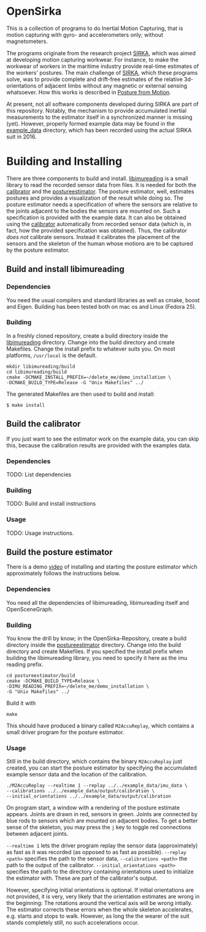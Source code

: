 # OpenSirka
This is a collection of programs to do Inertial Motion Capturing, that is motion capturing with gyro- and accelerometers only; without magnetometers.

The programs originate from the research project [SIRKA][2], which was aimed at developing motion capturing workwear. For instance, to make the workwear of workers in the maritime industry provide real-time estimates of the workers' postures. The main challenge of [SIRKA][2], which these programs solve, was to provide complete and drift-free estimates of the relative 3d-orientations of adjacent limbs without any magnetic or external sensing whatsoever. How this works is described in [Posture from Motion][1].

At present, not all software components developed during SIRKA are part of this repository. Notably, the mechanism to provide accumulated inertial measurements to the estimator itself in a synchronized manner is missing (yet). However, properly formed example data may be found in the [example_data](example_data/) directory, which has been recorded using the actual SIRKA suit in 2016.

# Building and Installing
There are three components to build and install. [libimureading](libimureading/) is a small library to read the recorded sensor data from files. It is needed for both the [calibrator](calibrator/) and the [postureestimator](postureestimator/). The posture estimator, well, estimates postures and provides a visualization of the result while doing so. The posture estimator needs a specification of where the sensors are relative to the joints adjacent to the bodies the sensors are mounted on. Such a specification is provided with the example data. It can also be obtained using the [calibrator](calibrator/) automatically from recorded sensor data (which is, in fact, how the provided specification was obtained). Thus, the calibrator _does not_ calibrate sensors. Instead it calibrates the placement of the sensors and the skeleton of the human whose motions are to be captured by the posture estimator.

## Build and install libimureading
### Dependencies
You need the usual compilers and standard libraries as well as cmake, boost and Eigen. Building has been tested both on mac os and Linux (Fedora 25).
### Building
In a freshly cloned repository, create a build directory inside the [libimureading](libimureading/) directory. Change into the build directory and create Makefiles. Change the install prefix to whatever suits you. On most platforms, `/usr/local` is the default. 
```
mkdir libimureading/build
cd libimureading/build
cmake -DCMAKE_INSTALL_PREFIX=~/delete_me/demo_installation \
-DCMAKE_BUILD_TYPE=Release -G "Unix Makefiles" ../
```
The generated Makefiles are then used to build and install:
```
$ make install
```

## Build the calibrator
If you just want to see the estimator work on the example data, you can skip this, because the calibration results are provided with the examples data.
### Dependencies
TODO: List dependencies
### Building
TODO: Build and install instructions
### Usage
TODO: Usage instructions.

## Build the posture estimator
There is a demo [video][3] of installing and starting the posture estimator which approximately follows the instructions below.
### Dependencies
You need all the dependencies of libimureading, libimureading itself and OpenSceneGraph.
### Building
You know the drill by know; in the OpenSirka-Repository, create a build directory inside the [postureestimator](postureestimator/) directory. Change into the build directory and create Makefiles. If you specified the install prefix when building the libimureading library, you need to specify it here as the imu reading prefix.
```
cd postureestimator/build
cmake -DCMAKE_BUILD_TYPE=Release \
-DIMU_READING_PREFIX=~/delete_me/demo_installation \
-G "Unix Makefiles" ../
```
Build it with
```
make
```
This should have produced a binary called `M2AccuReplay`, which contains a small driver program for the posture estimator.
### Usage
Still in the build directory, which contains the binary `M2AccuReplay` just created, you can start the posture estimator by specifying the accumulated example sensor data and the location of the calibration.
```
./M2AccuReplay --realtime 1 --replay ../../example_data/imu_data \
--calibrations ../../example_data/output/calibration \
--initial_orientations ../../example_data/output/calibration
```

On program start, a window with a rendering of the posture estimate appears. Joints are drawn in red, sensors in green. Joints are connected by blue rods to sensors which are mounted on adjacent bodies. To get a better sense of the skeleton, you may press the `j` key to toggle red connections between adjacent joints.

`--realtime 1` lets the driver program replay the sensor data (approximately) as fast as it was recorded (as opposed to as fast as possible). `--replay <path>` specifies the path to the sensor data, `--calibrations <path>` the path to the output of the calibrator. `--initial_orientations <path>` specifies the path to the directory containing orientations used to initialize the estimator with. These are part of the calibrator's output.

However, specifying initial orientations is optional. If initial orientations are not provided, it is very, very likely that the orientation estimates are wrong in the beginning: The rotations around the vertical axis will be wrong intially. The estimator corrects these errors when the whole skeleton accelerates, e.g. starts and stops to walk. However, as long the the wearer of the suit stands completely still, no such accelerations occur.

[1]: http://www.informatik.uni-bremen.de/agbkb/publikationen/bibsearch/detail_e.htm?pk_int=3372
[2]: https://www-cps.hb.dfki.de/research/projects/SIRKA
[3]: https://www.dropbox.com/s/1shwxhybmyamolw/postureestimator_demo_1080.mp4?dl=0
